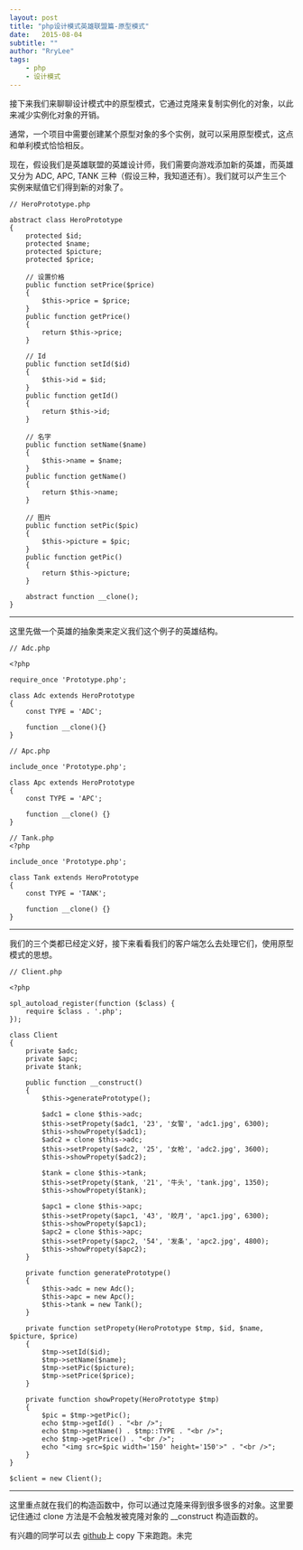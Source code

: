 ```yaml
---
layout: post
title: "php设计模式英雄联盟篇-原型模式"
date:   2015-08-04
subtitle: ""
author: "RryLee"
tags:
    - php
    - 设计模式
---
```


接下来我们来聊聊设计模式中的原型模式，它通过克隆来复制实例化的对象，以此来减少实例化对象的开销。

通常，一个项目中需要创建某个原型对象的多个实例，就可以采用原型模式，这点和单利模式恰恰相反。

现在，假设我们是英雄联盟的英雄设计师，我们需要向游戏添加新的英雄，而英雄又分为 ADC, APC, TANK 三种（假设三种，我知道还有）。我们就可以产生三个实例来赋值它们得到新的对象了。

    // HeroPrototype.php

    abstract class HeroPrototype
    {
        protected $id;
        protected $name;
        protected $picture;
        protected $price;

        // 设置价格
        public function setPrice($price)
        {
            $this->price = $price;
        }
        public function getPrice()
        {
            return $this->price;
        }

        // Id
        public function setId($id)
        {
            $this->id = $id;
        }
        public function getId()
        {
            return $this->id;
        }

        // 名字
        public function setName($name)
        {
            $this->name = $name;
        }
        public function getName()
        {
            return $this->name;
        }

        // 图片
        public function setPic($pic)
        {
            $this->picture = $pic;
        }
        public function getPic()
        {
            return $this->picture;
        }

        abstract function __clone();
    }

---

这里先做一个英雄的抽象类来定义我们这个例子的英雄结构。

    // Adc.php

    <?php

    require_once 'Prototype.php';

    class Adc extends HeroPrototype
    {
        const TYPE = 'ADC';

        function __clone(){}
    }

    // Apc.php

    include_once 'Prototype.php';

    class Apc extends HeroPrototype
    {
        const TYPE = 'APC';

        function __clone() {}
    }

    // Tank.php
    <?php

    include_once 'Prototype.php';

    class Tank extends HeroPrototype
    {
        const TYPE = 'TANK';

        function __clone() {}
    }

---

我们的三个类都已经定义好，接下来看看我们的客户端怎么去处理它们，使用原型模式的思想。

    // Client.php

    <?php

    spl_autoload_register(function ($class) {
        require $class . '.php';
    });

    class Client
    {
        private $adc;
        private $apc;
        private $tank;

        public function __construct()
        {
            $this->generatePrototype();

            $adc1 = clone $this->adc;
            $this->setPropety($adc1, '23', '女警', 'adc1.jpg', 6300);
            $this->showPropety($adc1);
            $adc2 = clone $this->adc;
            $this->setPropety($adc2, '25', '女枪', 'adc2.jpg', 3600);
            $this->showPropety($adc2);

            $tank = clone $this->tank;
            $this->setPropety($tank, '21', '牛头', 'tank.jpg', 1350);
            $this->showPropety($tank);

            $apc1 = clone $this->apc;
            $this->setPropety($apc1, '43', '皎月', 'apc1.jpg', 6300);
            $this->showPropety($apc1);
            $apc2 = clone $this->apc;
            $this->setPropety($apc2, '54', '发条', 'apc2.jpg', 4800);
            $this->showPropety($apc2);
        }

        private function generatePrototype()
        {
            $this->adc = new Adc();
            $this->apc = new Apc();
            $this->tank = new Tank();
        }

        private function setPropety(HeroPrototype $tmp, $id, $name, $picture, $price)
        {
            $tmp->setId($id);
            $tmp->setName($name);
            $tmp->setPic($picture);
            $tmp->setPrice($price);
        }

        private function showPropety(HeroPrototype $tmp)
        {
            $pic = $tmp->getPic();
            echo $tmp->getId() . "<br />";
            echo $tmp->getName() . $tmp::TYPE . "<br />";
            echo $tmp->getPrice() . "<br />";
            echo "<img src=$pic width='150' height='150'>" . "<br />";
        }
    }

    $client = new Client();

---

这里重点就在我们的构造函数中，你可以通过克隆来得到很多很多的对象。这里要记住通过 clone 方法是不会触发被克隆对象的 __construct 构造函数的。

有兴趣的同学可以去 [github](https://github.com/RryLee/PrototypePattern-Example/)上 copy 下来跑跑。未完


